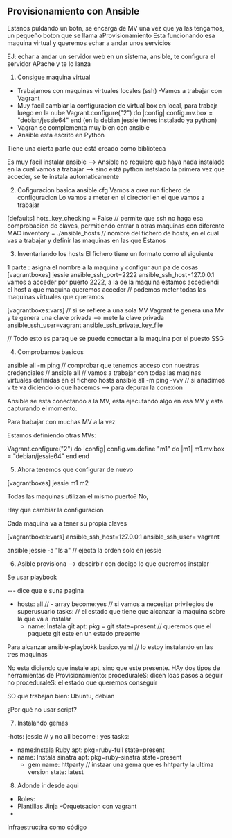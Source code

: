 ## Provisionamiento con Ansible

Estanos puldando un botn, se encarga de MV una vez que ya las tengamos, un pequeño boton que se llama aProvisionamiento
Esta funcionando esa maquina virtual y queremos echar a andar unos servicios

EJ: echar a andar un servidor web en un sistema, ansible, te configura el servidor APache y te lo lanza

1. Consigue maquina virtual
- Trabajamos con maquinas virtuales locales (ssh)
-Vamos a trabajar con Vagrant
- Muy facil cambiar la configuracion de virtual box en local, para trabajr luego en la nube
 Vagrant.configure("2") do |config|
  config.mv.box = "debian/jessie64"
end
(en la debian jessie tienes instalado ya python)
- Vagran se complementa muy bien con ansible
- Ansible esta escrito en Python


Tiene una cierta parte que está creado como biblioteca

Es muy facil instalar ansible --> Ansible no requiere que haya nada instalado en la cual vamos a trabajar --> sino está python instslado la primera vez que acceder, se te instala automaticamente

2. Cofiguracion basica ansible.cfg
Vamos a crea run fichero de configuracion
Lo vamos a meter en el directori en el que vamos a trabajar

[defaults]
hots_key_checking = False // permite que ssh no haga esa comprobacion de claves, permitiendo entrar a otras maquinas con diferente MAC
inventory = ./ansible_hosts // nombre del fichero de hosts, en el cual vas a trabajar y definir las maquinas en las que Estanos

3. Inventariando los hosts
El fichero tiene un formato como el siguiente

1 parte : asigna el nombre a la maquina y configur aun pa de cosas
[vagrantboxes]
jessie ansible_ssh_port=2222 ansible_ssh_host=127.0.0.1
vamos a acceder por puerto 2222, a la de la maquina estamos accediendi
el host a que maquina queremos acceder
// podemos meter todas las maquinas virtuales que queramos

[vagrantboxes:vars] // si se refiere a una sola MV
Vagrant te genera una Mv y te genera una clave privada --> mete la clave privada
ansible_ssh_user=vagrant
ansible_ssh_private_key_file

// Todo esto es paraq ue se puede conectar a la maquina por el puesto SSG

4. Comprobamos basicos

ansible all -m ping // comprobar que tenemos acceso con nuestras credenciales
// ansible all // vamos a trabajar con todas las maqinas virtuales definidas en el fichero hosts
ansible all -m ping -vvv // si añadimos v te va diciendo lo que hacemos --> para depurar la conexion

Ansible se esta conectando a la MV, esta ejecutando algo en esa MV y esta capturando el momento.

Para trabajar con muchas MV a la vez

Estamos definiendo otras MVs:

Vagrant.configure("2") do |config|
  config.vm.define "m1" do |m1|
    m1.mv.box = "debian/jessie64"
  end
end

5. Ahora tenemos que configurar de nuevo

[vagrantboxes]
jessie
m1
m2

Todas las maquinas utilizan el mismo puerto? No,

Hay que cambiar la configuracion

Cada maquina va a tener su propia claves

[vagrantboxes:vars]
ansible_ssh_host=127.0.0.1
ansible_ssh_user= vagrant


ansible jessie -a "ls a" // ejecta la orden solo en jessie


6. Asible provisiona --> descirbir con docigo lo que queremos instalar

Se usar playbook

--- dice que e suna pagina

- hosts: all // - array
  become:yes // si vamos a necesitar privilegios de superusuario
  tasks: // el estado que tiene que alcanzar la maquina sobre la que va a instalar
    - name: Instala git
      apt: pkg = git state=present  // queremos que el paquete git este en un estado presente

Para alcanzar
ansible-playbokk basico.yaml // lo estoy instalando en las tres maquinas

No esta diciendo que instale apt, sino que este presente. HAy dos tipos de herramientas de Provisionamiento:
proceduraleS: dicen loas pasos a seguir
no proceduraleS: el estado que queremos conseguir

SO que trabajan bien: Ubuntu, debian

¿Por qué no usar script?


7. Instalando gemas

-hots: jessie // y no all
become : yes
tasks:
  - name:Instala Ruby
  apt: pkg=ruby-full state=present
  - name: Instala sinatra
    apt: pkg=ruby-sinatra state=present
    - gem
      name: httparty // instaar una gema que es hhtparty la ultima version
      state: latest

8. Adonde ir desde aqui

- Roles:
- Plantillas Jinja
-Orquetsacion con vagrant
-


Infraestructira como código

